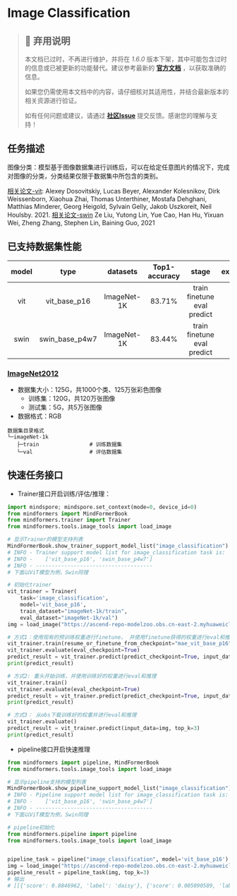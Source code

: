 # Image Classification

> ## 🚨 弃用说明
>
> 本文档已过时，不再进行维护，并将在 *1.6.0* 版本下架，其中可能包含过时的信息或已被更新的功能替代。建议参考最新的 **[官方文档](https://www.mindspore.cn/mindformers/docs/zh-CN/r1.5.0/index.html)** ，以获取准确的信息。
>
> 如果您仍需使用本文档中的内容，请仔细核对其适用性，并结合最新版本的相关资源进行验证。
>
> 如有任何问题或建议，请通过 **[社区Issue](https://gitee.com/mindspore/mindformers/issues/new)** 提交反馈。感谢您的理解与支持！

## 任务描述

图像分类：模型基于图像数据集进行训练后，可以在给定任意图片的情况下，完成对图像的分类，分类结果仅限于数据集中所包含的类别。

[相关论文-vit](https://gitee.com/link?target=https%3A%2F%2Farxiv.org%2Fabs%2F2010.11929): Alexey Dosovitskiy, Lucas Beyer, Alexander Kolesnikov, Dirk Weissenborn, Xiaohua Zhai, Thomas Unterthiner, Mostafa Dehghani, Matthias Minderer, Georg Heigold, Sylvain Gelly, Jakob Uszkoreit, Neil Houlsby. 2021.
[相关论文-swin](https://arxiv.org/abs/2103.14030) Ze Liu, Yutong Lin, Yue Cao, Han Hu, Yixuan Wei, Zheng Zhang, Stephen Lin, Baining Guo, 2021

## 已支持数据集性能

| model |      type      |  datasets   | Top1-accuracy |                stage                 | example |
|:-----:|:--------------:|:-----------:|:-------------:|:------------------------------------:|:-------:|
|  vit  |  vit_base_p16  | ImageNet-1K |    83.71%     | train<br>finetune<br>eval<br>predict |    -    |
| swin  | swin_base_p4w7 | ImageNet-1K |    83.44%     | train<br>finetune<br>eval<br>predict |    -    |

### [ImageNet2012](http://www.image-net.org/)

- 数据集大小：125G，共1000个类、125万张彩色图像
    - 训练集：120G，共120万张图像
    - 测试集：5G，共5万张图像
- 数据格式：RGB

 ```text
数据集目录格式
└─imageNet-1k
    ├─train                # 训练数据集
    └─val                  # 评估数据集
 ```

## 快速任务接口

- Trainer接口开启训练/评估/推理：

```python
import mindspore; mindspore.set_context(mode=0, device_id=0)
from mindformers import MindFormerBook
from mindformers.trainer import Trainer
from mindformers.tools.image_tools import load_image

# 显示Trainer的模型支持列表
MindFormerBook.show_trainer_support_model_list("image_classification")
# INFO - Trainer support model list for image_classification task is:
# INFO -    ['vit_base_p16', 'swin_base_p4w7']
# INFO - -------------------------------------
# 下面以ViT模型为例，Swin同理

# 初始化trainer
vit_trainer = Trainer(
    task='image_classification',
    model='vit_base_p16',
    train_dataset="imageNet-1k/train",
    eval_dataset="imageNet-1k/val")
img = load_image("https://ascend-repo-modelzoo.obs.cn-east-2.myhuaweicloud.com/XFormer_for_mindspore/clip/sunflower.png")

# 方式1：使用现有的预训练权重进行finetune， 并使用finetune获得的权重进行eval和推理
vit_trainer.train(resume_or_finetune_from_checkpoint="mae_vit_base_p16", do_finetune=True)
vit_trainer.evaluate(eval_checkpoint=True)
predict_result = vit_trainer.predict(predict_checkpoint=True, input_data=img, top_k=3)
print(predict_result)

# 方式2: 重头开始训练，并使用训练好的权重进行eval和推理
vit_trainer.train()
vit_trainer.evaluate(eval_checkpoint=True)
predict_result = vit_trainer.predict(predict_checkpoint=True, input_data=img, top_k=3)
print(predict_result)

# 方式3： 从obs下载训练好的权重并进行eval和推理
vit_trainer.evaluate()
predict_result = vit_trainer.predict(input_data=img, top_k=3)
print(predict_result)
```

- pipeline接口开启快速推理

```python
from mindformers import pipeline, MindFormerBook
from mindformers.tools.image_tools import load_image

# 显示pipeline支持的模型列表
MindFormerBook.show_pipeline_support_model_list("image_classification")
# INFO - Pipeline support model list for image_classification task is:
# INFO -    ['vit_base_p16', 'swin_base_p4w7']
# INFO - -------------------------------------
# 下面以ViT模型为例，Swin同理

# pipeline初始化
from mindformers.pipeline import pipeline
from mindformers.tools.image_tools import load_image


pipeline_task = pipeline("image_classification", model='vit_base_p16')
img = load_image("https://ascend-repo-modelzoo.obs.cn-east-2.myhuaweicloud.com/XFormer_for_mindspore/clip/sunflower.png")
pipeline_result = pipeline_task(img, top_k=3)
# 输出
# [[{'score': 0.8846962, 'label': 'daisy'}, {'score': 0.005090589, 'label': 'bee'}, {'score': 0.0031510447, 'label': 'vase'}]]
```
